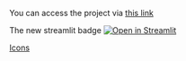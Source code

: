 You can access the project via [this link](https://share.streamlit.io/bauaai/streamlit-app/main)

The new streamlit badge [![Open in Streamlit](https://static.streamlit.io/badges/streamlit_badge_black_white.svg)](https://share.streamlit.io/bauaai/streamlit-app/main)


[Icons](https://icons.getbootstrap.com/)
